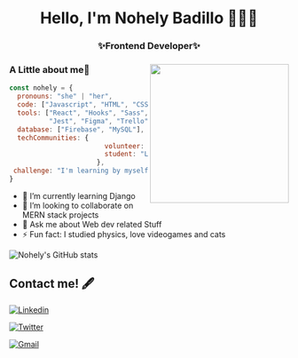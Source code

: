 

<h1 align="center"> Hello, I'm Nohely Badillo 👩🏽‍💻

<h3 align="center"> ✨Frontend Developer✨



### <img align= "right" width= "250" src= "https://64.media.tumblr.com/74c84e00a162d8370a24220dd2b2d08a/0e125ea7fdb8674a-62/s400x600/82c273f590e8d3bc593be2142c2dd7792216823e.gifv"/> A Little about me🌙

```javascript
const nohely = {
  pronouns: "she" | "her", 
  code: ["Javascript", "HTML", "CSS", "Python"],
  tools: ["React", "Hooks", "Sass", "Linux",
          "Jest", "Figma", "Trello", "npm", "Shell"],
  database: ["Firebase", "MySQL"],
  techCommunities: {
                        volunteer: "Women Who Code",
                        student: "Laboratoria", "Platzi"
                      },
 challenge: "I'm learning by myself backend development"
}
```



- 🌱 I’m currently learning Django
- 👯 I’m looking to collaborate on MERN stack projects
- 💬 Ask me about Web dev related Stuff
- ⚡ Fun fact: I studied physics, love videogames and cats



![Nohely's GitHub stats](https://github-readme-stats.vercel.app/api?username=nohelyx-bc&show_icons=true&theme=jolly)

## Contact me! 🖋

[![Linkedin](https://img.shields.io/badge/-LinkedIn-blue?style=flat&logo=Linkedin&logoColor=white)](https://www.linkedin.com/in/nohelybadillo/)

[![Twitter](https://img.shields.io/twitter/follow/nohelybad?style=social)](https://twitter.com/nohelybadc)

[![Gmail](https://img.shields.io/badge/-Gmail-c14438?style=flat&logo=Gmail&logoColor=white)](mailto:lnohely.badillo96@gmail.com)




